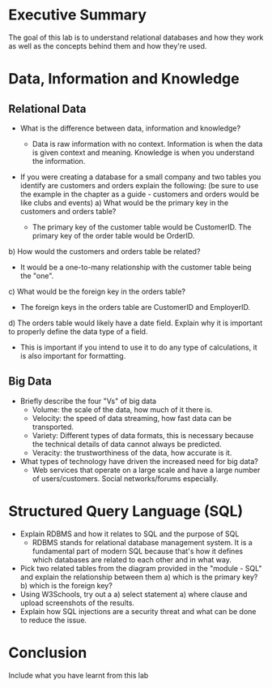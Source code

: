 # Executive Summary
The goal of this lab is to understand relational databases and how they work as well as the concepts behind them and how they're used. 

# Data, Information and Knowledge 
## Relational Data

* What is the difference between data, information and knowledge? 
    * Data is raw information with no context. Information is when the data is given context and meaning. Knowledge is when you understand the information. 

* If you were creating a database for a small company and two tables you identify are customers and orders explain the following:
(be sure to use the example in the chapter as a guide - customers and orders would be like clubs and events) 
a) What would be the primary key in the customers and orders table? 
   * The primary key of the customer table would be CustomerID. The primary key of the order table would be OrderID.
    
b) How would the customers and orders table be related? 
   * It would be a one-to-many relationship with the customer table being the "one". 
    
c) What would be the foreign key in the orders table? 
   * The foreign keys in the orders table are CustomerID and EmployerID.
    
d) The orders table would likely have a date field.  Explain why it is important to properly define the data type of a field. 
   * This is important if you intend to use it to do any type of calculations, it is also important for formatting. 
 
## Big Data

* Briefly describe the four "Vs" of big data 
   * Volume: the scale of the data, how much of it there is. 
   * Velocity: the speed of data streaming, how fast data can be transported. 
   * Variety: Different types of data formats, this is necessary because the technical details of data cannot always be predicted. 
   * Veracity: the trustworthiness of the data, how accurate is it. 
* What types of technology have driven the increased need for big data? 
   * Web services that operate on a large scale and have a large number of users/customers. Social networks/forums especially. 
 
# Structured Query Language (SQL)
* Explain RDBMS and how it relates to SQL and the purpose of SQL 
   * RDBMS stands for relational database management system. It is a fundamental part of modern SQL because that's how it defines which databases are related to each other and in what way. 
* Pick two related tables from the diagram provided in the "module - SQL" and explain the relationship between them
a) which is the primary key?
b) which is the foreign key?
* Using W3Schools, try out a 
a) select statement 
a) where clause 
and upload screenshots of the results.
* Explain how SQL injections are a security threat and what can be done to reduce the issue. 
  
# Conclusion
Include what you have learnt from this lab
